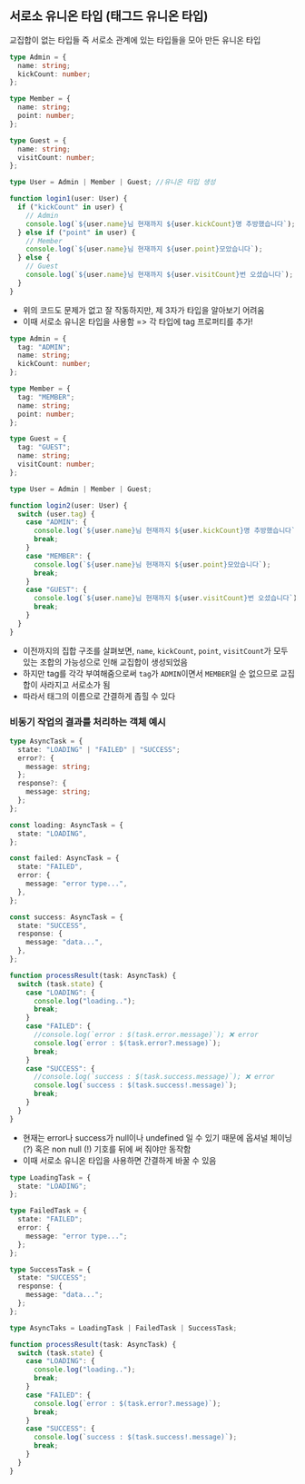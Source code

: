 ## 서로소 유니온 타입 (태그드 유니온 타입)

교집합이 없는 타입들 즉 서로소 관계에 있는 타입들을 모아 만든 유니온 타입

```ts
type Admin = {
  name: string;
  kickCount: number;
};

type Member = {
  name: string;
  point: number;
};

type Guest = {
  name: string;
  visitCount: number;
};

type User = Admin | Member | Guest; //유니온 타입 생성

function login1(user: User) {
  if ("kickCount" in user) {
    // Admin
    console.log(`${user.name}님 현재까지 ${user.kickCount}명 추방했습니다`);
  } else if ("point" in user) {
    // Member
    console.log(`${user.name}님 현재까지 ${user.point}모았습니다`);
  } else {
    // Guest
    console.log(`${user.name}님 현재까지 ${user.visitCount}번 오셨습니다`);
  }
}
```

- 위의 코드도 문제가 없고 잘 작동하지만, 제 3자가 타입을 알아보기 어려움
- 이때 서로소 유니온 타입을 사용함 => 각 타입에 tag 프로퍼티를 추가!

```ts
type Admin = {
  tag: "ADMIN";
  name: string;
  kickCount: number;
};

type Member = {
  tag: "MEMBER";
  name: string;
  point: number;
};

type Guest = {
  tag: "GUEST";
  name: string;
  visitCount: number;
};

type User = Admin | Member | Guest;

function login2(user: User) {
  switch (user.tag) {
    case "ADMIN": {
      console.log(`${user.name}님 현재까지 ${user.kickCount}명 추방했습니다`);
      break;
    }
    case "MEMBER": {
      console.log(`${user.name}님 현재까지 ${user.point}모았습니다`);
      break;
    }
    case "GUEST": {
      console.log(`${user.name}님 현재까지 ${user.visitCount}번 오셨습니다`);
      break;
    }
  }
}
```

- 이전까지의 집합 구조를 살펴보면, `name`, `kickCount`, `point`, `visitCount`가 모두 있는 조합의 가능성으로 인해 교집합이 생성되었음
- 하지만 tag를 각각 부여해줌으로써 `tag`가 `ADMIN`이면서 `MEMBER`일 순 없으므로 교집합이 사라지고 서로소가 됨
- 따라서 태그의 이름으로 간결하게 좁힐 수 있다

### 비동기 작업의 결과를 처리하는 객체 예시

```ts
type AsyncTask = {
  state: "LOADING" | "FAILED" | "SUCCESS";
  error?: {
    message: string;
  };
  response?: {
    message: string;
  };
};

const loading: AsyncTask = {
  state: "LOADING",
};

const failed: AsyncTask = {
  state: "FAILED",
  error: {
    message: "error type...",
  },
};

const success: AsyncTask = {
  state: "SUCCESS",
  response: {
    message: "data...",
  },
};

function processResult(task: AsyncTask) {
  switch (task.state) {
    case "LOADING": {
      console.log("loading..");
      break;
    }
    case "FAILED": {
      //console.log(`error : $(task.error.message)`); ❌ error
      console.log(`error : $(task.error?.message)`);
      break;
    }
    case "SUCCESS": {
      //console.log(`success : $(task.success.message)`); ❌ error
      console.log(`success : $(task.success!.message)`);
      break;
    }
  }
}
```

- 현재는 error나 success가 null이나 undefined 일 수 있기 때문에 옵셔널 체이닝 (?) 혹은 non null (!) 기호를 뒤에 써 줘야만 동작함
- 이때 서로소 유니온 타입을 사용하면 간결하게 바꿀 수 있음

```ts
type LoadingTask = {
  state: "LOADING";
};

type FailedTask = {
  state: "FAILED";
  error: {
    message: "error type...";
  };
};

type SuccessTask = {
  state: "SUCCESS";
  response: {
    message: "data...";
  };
};

type AsyncTaks = LoadingTask | FailedTask | SuccessTask;

function processResult(task: AsyncTask) {
  switch (task.state) {
    case "LOADING": {
      console.log("loading..");
      break;
    }
    case "FAILED": {
      console.log(`error : $(task.error?.message)`);
      break;
    }
    case "SUCCESS": {
      console.log(`success : $(task.success!.message)`);
      break;
    }
  }
}
```
